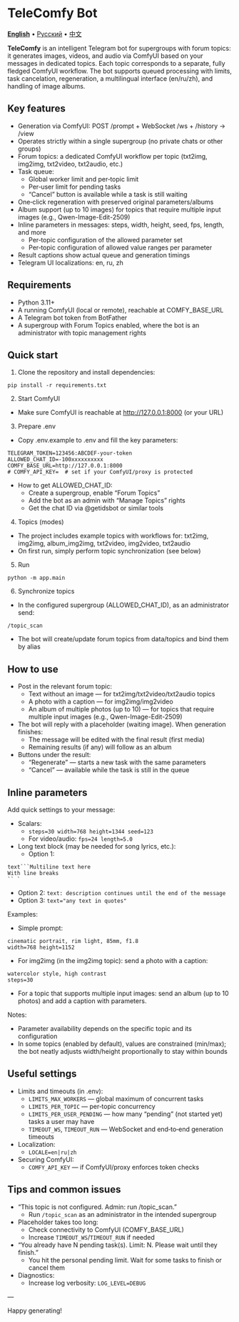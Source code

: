 # TeleComfy Bot

<u>**English**</u> • [Русский](/README.ru.md) • [中文](/README.zh.md)

**TeleComfy** is an intelligent Telegram bot for supergroups with forum topics: it generates images, videos, and audio via ComfyUI based on your messages in dedicated topics. Each topic corresponds to a separate, fully fledged ComfyUI workflow. The bot supports queued processing with limits, task cancelation, regeneration, a multilingual interface (en/ru/zh), and handling of image albums.

## Key features

- Generation via ComfyUI: POST /prompt + WebSocket /ws + /history → /view
- Operates strictly within a single supergroup (no private chats or other groups)
- Forum topics: a dedicated ComfyUI workflow per topic (txt2img, img2img, txt2video, txt2audio, etc.)
- Task queue:
  - Global worker limit and per‑topic limit
  - Per‑user limit for pending tasks
  - “Cancel” button is available while a task is still waiting
- One‑click regeneration with preserved original parameters/albums
- Album support (up to 10 images) for topics that require multiple input images (e.g., Qwen-Image-Edit-2509)
- Inline parameters in messages: steps, width, height, seed, fps, length, and more
  - Per‑topic configuration of the allowed parameter set
  - Per‑topic configuration of allowed value ranges per parameter
- Result captions show actual queue and generation timings
- Telegram UI localizations: en, ru, zh

## Requirements

- Python 3.11+
- A running ComfyUI (local or remote), reachable at COMFY_BASE_URL
- A Telegram bot token from BotFather
- A supergroup with Forum Topics enabled, where the bot is an administrator with topic management rights

## Quick start

1) Clone the repository and install dependencies:
```
pip install -r requirements.txt
```

2) Start ComfyUI
- Make sure ComfyUI is reachable at http://127.0.0.1:8000 (or your URL)

3) Prepare .env
- Copy .env.example to .env and fill the key parameters:
```
TELEGRAM_TOKEN=123456:ABCDEF-your-token
ALLOWED_CHAT_ID=-100xxxxxxxxxx
COMFY_BASE_URL=http://127.0.0.1:8000
# COMFY_API_KEY=  # set if your ComfyUI/proxy is protected
```
- How to get ALLOWED_CHAT_ID:
  - Create a supergroup, enable “Forum Topics”
  - Add the bot as an admin with “Manage Topics” rights
  - Get the chat ID via @getidsbot or similar tools

4) Topics (modes)
- The project includes example topics with workflows for: txt2img, img2img, album_img2img, txt2video, img2video, txt2audio
- On first run, simply perform topic synchronization (see below)

5) Run
```
python -m app.main
```

6) Synchronize topics
- In the configured supergroup (ALLOWED_CHAT_ID), as an administrator send:
```
/topic_scan
```
- The bot will create/update forum topics from data/topics and bind them by alias

## How to use

- Post in the relevant forum topic:
  - Text without an image — for txt2img/txt2video/txt2audio topics
  - A photo with a caption — for img2img/img2video
  - An album of multiple photos (up to 10) — for topics that require multiple input images (e.g., Qwen-Image-Edit-2509)
- The bot will reply with a placeholder (waiting image). When generation finishes:
  - The message will be edited with the final result (first media)
  - Remaining results (if any) will follow as an album
- Buttons under the result:
  - “Regenerate” — starts a new task with the same parameters
  - “Cancel” — available while the task is still in the queue

## Inline parameters

Add quick settings to your message:

- Scalars:
  - `steps=30 width=768 height=1344 seed=123`
  - For video/audio: `fps=24 length=5.0`
- Long text block (may be needed for song lyrics, etc.):
  - Option 1:
````text
text```Multiline text here
With line breaks
`` `
````
  - Option 2: `text: description continues until the end of the message`
  - Option 3: `text="any text in quotes"`

Examples:
- Simple prompt:
```
cinematic portrait, rim light, 85mm, f1.8
width=768 height=1152
```
- For img2img (in the img2img topic): send a photo with a caption:
```
watercolor style, high contrast
steps=30
```
- For a topic that supports multiple input images: send an album (up to 10 photos) and add a caption with parameters.

Notes:
- Parameter availability depends on the specific topic and its configuration
- In some topics (enabled by default), values are constrained (min/max); the bot neatly adjusts width/height proportionally to stay within bounds

## Useful settings

- Limits and timeouts (in .env):
  - `LIMITS_MAX_WORKERS` — global maximum of concurrent tasks
  - `LIMITS_PER_TOPIC` — per‑topic concurrency
  - `LIMITS_PER_USER_PENDING` — how many “pending” (not started yet) tasks a user may have
  - `TIMEOUT_WS`, `TIMEOUT_RUN` — WebSocket and end‑to‑end generation timeouts
- Localization:
  - `LOCALE=en|ru|zh`
- Securing ComfyUI:
  - `COMFY_API_KEY` — if ComfyUI/proxy enforces token checks

## Tips and common issues

- “This topic is not configured. Admin: run /topic_scan.”
  - Run `/topic_scan` as an administrator in the intended supergroup
- Placeholder takes too long:
  - Check connectivity to ComfyUI (COMFY_BASE_URL)
  - Increase `TIMEOUT_WS`/`TIMEOUT_RUN` if needed
- “You already have N pending task(s). Limit: N. Please wait until they finish.”
  - You hit the personal pending limit. Wait for some tasks to finish or cancel them
- Diagnostics:
  - Increase log verbosity: `LOG_LEVEL=DEBUG`

—

Happy generating!
